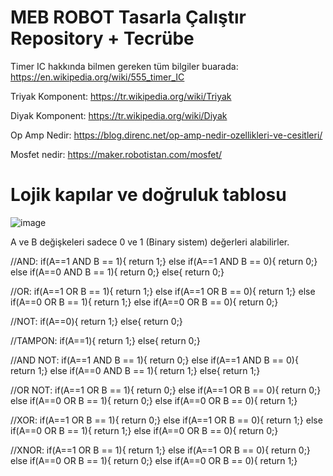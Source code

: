 # MEB ROBOT Tasarla Çalıştır Repository + Tecrübe


<label>Timer IC hakkında bilmen gereken tüm bilgiler buarada: https://en.wikipedia.org/wiki/555_timer_IC</label> 


<label>Triyak Komponent: https://tr.wikipedia.org/wiki/Triyak</label>

<label>Diyak Komponent: https://tr.wikipedia.org/wiki/Diyak</label>

<label>Op Amp Nedir: https://blog.direnc.net/op-amp-nedir-ozellikleri-ve-cesitleri/</label>

<label>Mosfet nedir: https://maker.robotistan.com/mosfet/</label>

# Lojik kapılar ve doğruluk tablosu

![image](https://github.com/user-attachments/assets/f99b7008-fec9-4f8c-b1c5-48a7ccb026f8)

A ve B değişkeleri sadece 0 ve 1 (Binary sistem) değerleri alabilirler.

//AND:
if(A==1 AND B == 1){
  return 1;}
else if(A==1 AND B == 0){
  return 0;}
else if(A==0 AND B == 1){
  return 0;}
else{
  return 0;}

//OR:
if(A==1 OR B == 1){
  return 1;}
else if(A==1 OR B == 0){
  return 1;}
else if(A==0 OR B == 1){
  return 1;}
else if(A==0 OR B == 0){
  return 0;}

//NOT:
if(A==0){
  return 1;}
else{
  return 0;}

//TAMPON:
if(A==1){
  return 1;}
else{
  return 0;}

//AND NOT:
if(A==1 AND B == 1){
  return 0;}
else if(A==1 AND B == 0){
  return 1;}
else if(A==0 AND B == 1){
  return 1;}
else{
  return 1;}

//OR NOT:
if(A==1 OR B == 1){
  return 0;}
else if(A==1 OR B == 0){
  return 0;}
else if(A==0 OR B == 1){
  return 0;}
else if(A==0 OR B == 0){
  return 1;}

//XOR:
if(A==1 OR B == 1){
  return 0;}
else if(A==1 OR B == 0){
  return 1;}
else if(A==0 OR B == 1){
  return 1;}
else if(A==0 OR B == 0){
  return 0;}

//XNOR:
if(A==1 OR B == 1){
  return 1;}
else if(A==1 OR B == 0){
  return 0;}
else if(A==0 OR B == 1){
  return 0;}
else if(A==0 OR B == 0){
  return 1;}
